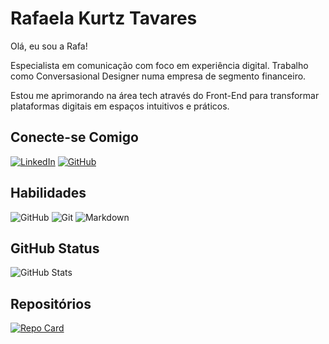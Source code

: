 # Rafaela Kurtz Tavares
Olá, eu sou a Rafa! 

Especialista em comunicação com foco em experiência digital. Trabalho como Conversasional Designer numa empresa de segmento financeiro.

Estou me aprimorando na área tech através do Front-End para transformar plataformas digitais em espaços intuitivos e práticos. 

## Conecte-se Comigo

[![LinkedIn](https://img.shields.io/badge/LinkedIn-000?style=for-the-badge&logo=linkedin&logoColor=0E76A8)](https://www.linkedin.com/in/kurtzrafaela/)
[![GitHub](https://img.shields.io/badge/gITHUB-000?style=for-the-badge&logo=GITHUB)](https://github.com/kurtzrafaela)


## Habilidades

![GitHub](https://img.shields.io/badge/gITHUB-000?style=for-the-badge&logo=GITHUB)
![Git](https://img.shields.io/badge/GIT-000?style=for-the-badge&logo=GIT)
![Markdown](https://img.shields.io/badge/Markdown-000?style=for-the-badge&logo=markdown)

## GitHub Status

![GitHub Stats](https://github-readme-stats.vercel.app/api?username=kurtzrafaela&theme=transparent&bg_color=000&border_color=30A3DC&show_icons=true&icon_color=30A3DC&title_color=E94D5F&text_color=FFF)

## Repositórios

[![Repo Card](https://github-readme-stats.vercel.app/api/pin/?username=kurtzrafaela&repo=dio-lab-open-source&bg_color=000&border_color=30A3DC&show_icons=true&icon_color=30A3DC&title_color=E94D5F&text_color=FFF)](https://github.com/kurtzrafaela/dio-lab-open-source)

